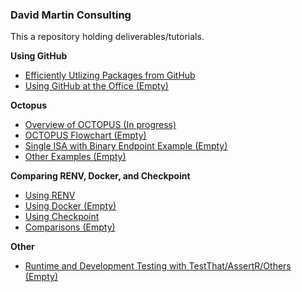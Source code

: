### David Martin Consulting

This a repository holding deliverables/tutorials.

<nav aria-label="GitHub">
  <b>Using GitHub</b>
  <ul>
    <li><a href="GitHub_Packages.html">Efficiently Utlizing Packages from GitHub</a></li> 
    <li><a href="GitHub_Usage.html">Using GitHub at the Office (Empty)</a></li> 
  </ul>
</nav> 

<nav aria-label="Octopus">
<b>Octopus</b>
  <ul>
    <li><a href="Octopus.html">Overview of OCTOPUS (In progress)</a></li> 
    <li><a href="">OCTOPUS Flowchart (Empty)</a></li> 
    <li><a href="">Single ISA with Binary Endpoint Example (Empty)</a></li> 
    <li><a href="">Other Examples (Empty)</a></li> 
  </ul></nav>
  
 <nav aria-label="Reproducibility">
<b>Comparing RENV, Docker, and Checkpoint</b>
  <ul>
    <li><a href="RENV.html">Using RENV</a></li> 
    <li><a href="">Using Docker (Empty)</a></li> 
    <li><a href="Checkpoint.html">Using Checkpoint</a></li> 
    <li><a href="">Comparisons (Empty) </a></li> 
   </ul></nav>
  
  <nav aria-label="Other">
<b>Other</b>
  <ul>
<li><a href="">Runtime and Development Testing with TestThat/AssertR/Others (Empty)</a></li> 
  </ul></nav>
<!--<li><a href="pred_analytics.html">Pred Analytics</a></li> -->
<!--<li><a href="/pred_analytics.html?rawue">Pred Analytics</a></li> -->

